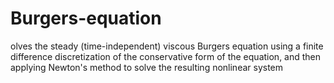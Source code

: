 # Burgers-equation
olves the steady (time-independent) viscous Burgers equation using a finite difference discretization of the conservative form of the equation, and then applying Newton's method to solve the resulting nonlinear system

